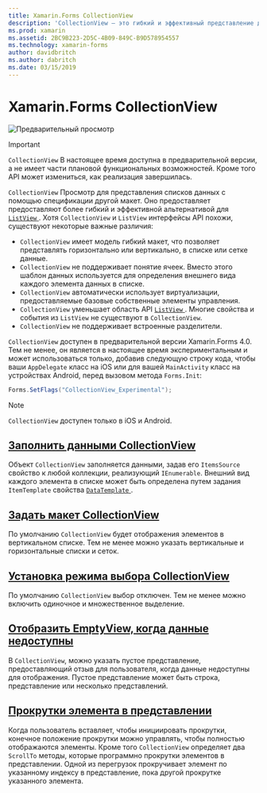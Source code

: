 ```yaml
---
title: Xamarin.Forms CollectionView
description: 'CollectionView — это гибкий и эффективный представление для представления списков данных, используя спецификации другой макет.'
ms.prod: xamarin
ms.assetid: 2BC9B223-2D5C-4B09-849C-B9D578954557
ms.technology: xamarin-forms
author: davidbritch
ms.author: dabritch
ms.date: 03/15/2019
---
```


# <a name="xamarinforms-collectionview"></a>Xamarin.Forms CollectionView

![Предварительный просмотр](~/media/shared/preview.png)

> [!IMPORTANT]
> `CollectionView` В настоящее время доступна в предварительной версии, а не имеет части плановой функциональных возможностей. Кроме того API может измениться, как реализация завершилась.

`CollectionView` Просмотр для представления списков данных с помощью спецификации другой макет. Оно предоставляет предоставляют более гибкий и эффективной альтернативой для [ `ListView` ](xref:Xamarin.Forms.ListView). Хотя `CollectionView` и `ListView` интерфейсы API похожи, существуют некоторые важные различия:

- `CollectionView` имеет модель гибкий макет, что позволяет представлять горизонтально или вертикально, в списке или сетке данные.
- `CollectionView` не поддерживает понятие ячеек. Вместо этого шаблон данных используется для определения внешнего вида каждого элемента данных в списке.
- `CollectionView` автоматически использует виртуализации, предоставляемые базовые собственные элементы управления.
- `CollectionView` уменьшает область API [ `ListView` ](xref:Xamarin.Forms.ListView). Многие свойства и события из `ListView` не существуют в `CollectionView`.
- `CollectionView` не поддерживает встроенные разделители.

`CollectionView` доступен в предварительной версии Xamarin.Forms 4.0. Тем не менее, он является в настоящее время экспериментальным и может использоваться только, добавив следующую строку кода, чтобы ваши `AppDelegate` класс на iOS или для вашей `MainActivity` класс на устройствах Android, перед вызовом метода `Forms.Init`:

```csharp
Forms.SetFlags("CollectionView_Experimental");
```

> [!NOTE]
> `CollectionView` доступен только в iOS и Android.

## <a name="populate-collectionview-with-datapopulate-datamd"></a>[Заполнить данными CollectionView](populate-data.md)

Объект `CollectionView` заполняется данными, задав его `ItemsSource` свойство к любой коллекции, реализующий `IEnumerable`. Внешний вид каждого элемента в списке может быть определена путем задания `ItemTemplate` свойства [ `DataTemplate` ](xref:Xamarin.Forms.DataTemplate).

## <a name="specify-collectionview-layoutlayoutmd"></a>[Задать макет CollectionView](layout.md)

По умолчанию `CollectionView` будет отображения элементов в вертикальном списке. Тем не менее можно указать вертикальные и горизонтальные списки и сеток.

## <a name="set-collectionview-selection-modeselectionmd"></a>[Установка режима выбора CollectionView](selection.md)

По умолчанию `CollectionView` выбор отключен. Тем не менее можно включить одиночное и множественное выделение.

## <a name="display-an-emptyview-when-data-is-unavailableemptyviewmd"></a>[Отобразить EmptyView, когда данные недоступны](emptyview.md)

В `CollectionView`, можно указать пустое представление, предоставляющий отзыв для пользователя, когда данные недоступны для отображения. Пустое представление может быть строка, представление или несколько представлений.

## <a name="scroll-an-item-into-viewscrollingmd"></a>[Прокрутки элемента в представлении](scrolling.md)

Когда пользователь вставляет, чтобы инициировать прокрутки, конечное положение прокрутки можно управлять, чтобы полностью отображаются элементы. Кроме того `CollectionView` определяет два `ScrollTo` методы, которые программно прокрутки элементов в представлении. Одной из перегрузок прокручивает элемент по указанному индексу в представление, пока другой прокрутке указанного элемента.
